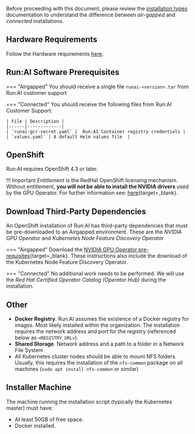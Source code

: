 Before proceeding with this document, please review the [installation types](../../installation-types.md) documentation to understand the difference between _air-gapped_ and _connected_ installations. 
## Hardware Requirements

Follow the Hardware requirements [here](../../Cluster-Setup/cluster-prerequisites/#hardware-requirements).

## Run:AI Software Prerequisites

=== "Airgapped"
    You should receive a single file `runai-<version>.tar` from Run:AI customer support

=== "Connected"
    You should receive the following files from Run:AI Customer Support:


    | File | Description |
    |------|-------------|
    | `runai-gcr-secret.yaml` |  Run:AI Container registry credentials |
    | `values.yaml` | A default Helm values file  |


## OpenShift 

Run:AI requires OpenShift 4.3 or later.


!!! Important
    _Entitlement_ is the RedHat OpenShift licensing mechanism. Without entitlement, __you will not be able to install the NVIDIA drivers__ used by the GPU Operator. For further information see: [here](https://www.openshift.com/blog/how-to-use-entitled-image-builds-to-build-drivercontainers-with-ubi-on-openshift){target=_blank}. 


## Download Third-Party Dependencies

An OpenShift installation of Run:AI has third-party dependencies that must be pre-downloaded to an Airgapped environment. These are the _NVIDIA GPU Operator_ and _Kubernetes Node Feature Discovery Operator_ 

=== "Airgapped"
    Download the [NVIDIA GPU Operator pre-requisites](https://docs.nvidia.com/datacenter/cloud-native/gpu-operator/install-gpu-operator-air-gapped.html#install-gpu-operator-air-gapped){target=_blank}. These instructions also include the download of the Kubernetes Node Feature Discovery Operator.

=== "Connected"
    No additional work needs to be performed. We will use the _Red Hat Certified Operator Catalog (Operator Hub)_ during the installation. 



## Other

* __Docker Registry__. Run:AI assumes the existence of a Docker registry for images. Most likely installed within the organization. The installation requires the network address and port for the registry (referenced below as `<REGISTRY_URL>`). 
* __Shared Storage__. Network address and a path to a folder in a Network File System
* All Kubernetes cluster nodes should be able to mount NFS folders. Usually, this requires the installation of the `nfs-common` package on all machines (`sudo apt install nfs-common` or similar)

## Installer Machine

The machine running the installation script (typically the Kubernetes master) must have:

* At least 50GB of free space.
* Docker installed.
